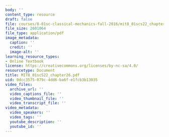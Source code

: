 ```yaml
---
body: ''
content_type: resource
draft: false
file: courses/8-01sc-classical-mechanics-fall-2016/mit8_01scs22_chapter26.pdf
file_size: 2601064
file_type: application/pdf
image_metadata:
  caption: ''
  credit: ''
  image-alt: ''
learning_resource_types:
- Online Textbook
license: https://creativecommons.org/licenses/by-nc-sa/4.0/
resourcetype: Document
title: MIT8_01scS22_chapter26.pdf
uid: 0dcc3575-079c-4dd6-ba6f-e1fcb3b13035
video_files:
  archive_url: ''
  video_captions_file: ''
  video_thumbnail_file: ''
  video_transcript_file: ''
video_metadata:
  video_speakers: ''
  video_tags: ''
  youtube_description: ''
  youtube_id: ''
---
```

